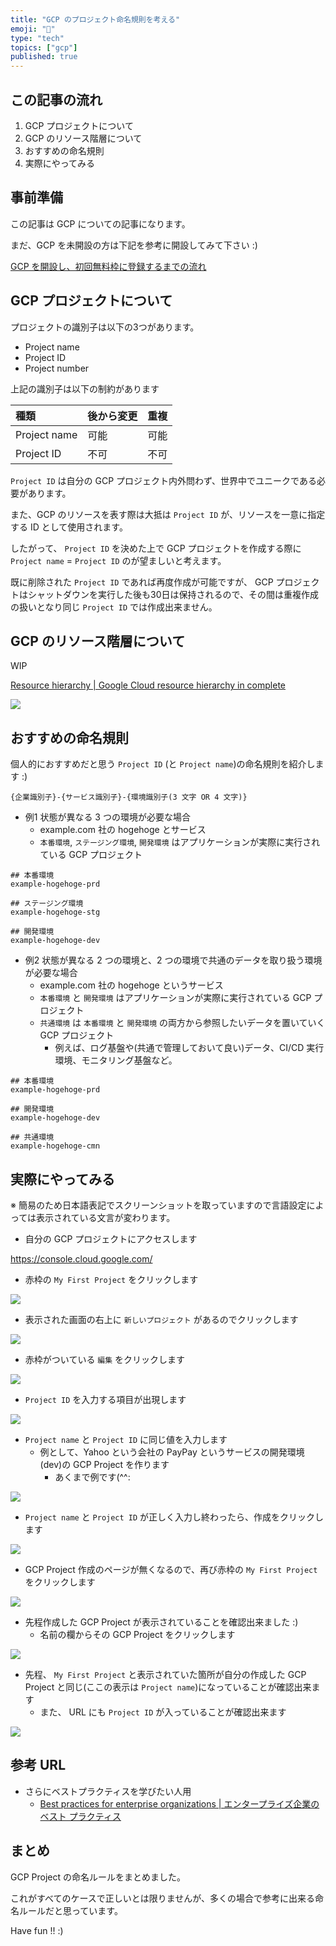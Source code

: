 ```yaml
---
title: "GCP のプロジェクト命名規則を考える"
emoji: "🔰"
type: "tech"
topics: ["gcp"]
published: true
---
```


## この記事の流れ

1. GCP プロジェクトについて
1. GCP のリソース階層について
1. おすすめの命名規則
1. 実際にやってみる

## 事前準備

この記事は GCP についての記事になります。

まだ、GCP を未開設の方は下記を参考に開設してみて下さい :)

[GCP を開設し、初回無料枠に登録するまでの流れ](https://zenn.dev/iganari/articles/000-gcp-free-tier)

## GCP プロジェクトについて

プロジェクトの識別子は以下の3つがあります。

+ Project name
+ Project ID
+ Project number

上記の識別子は以下の制約があります

種類 | 後から変更 | 重複
:--- | :--- | :---
Project name | 可能 | 可能
Project ID | 不可 | 不可

`Project ID` は自分の GCP プロジェクト内外問わず、世界中でユニークである必要があります。

また、GCP のリソースを表す際は大抵は `Project ID` が、リソースを一意に指定する ID として使用されます。

したがって、 `Project ID` を決めた上で GCP プロジェクトを作成する際に `Project name` = `Project ID` のが望ましいと考えます。

既に削除された `Project ID` であれば再度作成が可能ですが、 GCP プロジェクトはシャットダウンを実行した後も30日は保持されるので、その間は重複作成の扱いとなり同じ `Project ID` では作成出来ません。

## GCP のリソース階層について

WIP

[Resource hierarchy | Google Cloud resource hierarchy in complete](https://cloud.google.com/resource-manager/docs/cloud-platform-resource-hierarchy)

![](https://cloud.google.com/resource-manager/img/cloud-folders-hierarchy.png)

## おすすめの命名規則

個人的におすすめだと思う `Project ID` (と `Project name`)の命名規則を紹介します :)

```
{企業識別子}-{サービス識別子}-{環境識別子(3 文字 OR 4 文字)}
```

+ 例1 状態が異なる 3 つの環境が必要な場合
    + example.com 社の hogehoge とサービス
    + `本番環境`, `ステージング環境`, `開発環境` はアプリケーションが実際に実行されている GCP プロジェクト

```
## 本番環境
example-hogehoge-prd

## ステージング環境
example-hogehoge-stg

## 開発環境
example-hogehoge-dev
```

+ 例2 状態が異なる 2 つの環境と、2 つの環境で共通のデータを取り扱う環境が必要な場合
    + example.com 社の hogehoge というサービス
    + `本番環境` と `開発環境` はアプリケーションが実際に実行されている GCP プロジェクト
    + `共通環境` は `本番環境` と `開発環境` の両方から参照したいデータを置いていく GCP プロジェクト
        + 例えば、ログ基盤や(共通で管理しておいて良い)データ、CI/CD 実行環境、モニタリング基盤など。

```
## 本番環境
example-hogehoge-prd

## 開発環境
example-hogehoge-dev

## 共通環境
example-hogehoge-cmn
```

## 実際にやってみる

※ 簡易のため日本語表記でスクリーンショットを取っていますので言語設定によっては表示されている文言が変わります。

+ 自分の GCP プロジェクトにアクセスします

https://console.cloud.google.com/

+ 赤枠の `My First Project` をクリックします

![](https://raw.githubusercontent.com/iganari/zenn-public/main/articles/images/001-gcp-project-name-rules/01.png)

+ 表示された画面の右上に `新しいプロジェクト` があるのでクリックします

![](https://raw.githubusercontent.com/iganari/zenn-public/main/articles/images/001-gcp-project-name-rules/02.png)

+ 赤枠がついている `編集` をクリックします

![](https://raw.githubusercontent.com/iganari/zenn-public/main/articles/images/001-gcp-project-name-rules/03.png)

+ `Project ID` を入力する項目が出現します

![](https://raw.githubusercontent.com/iganari/zenn-public/main/articles/images/001-gcp-project-name-rules/04.png)

+ `Project name` と `Project ID` に同じ値を入力します
  + 例として、Yahoo という会社の PayPay というサービスの開発環境(dev)の GCP Project を作ります
    + あくまで例です(^^:
    
![](https://raw.githubusercontent.com/iganari/zenn-public/main/articles/images/001-gcp-project-name-rules/05-1.png)

+ `Project name` と `Project ID` が正しく入力し終わったら、作成をクリックします

![](https://raw.githubusercontent.com/iganari/zenn-public/main/articles/images/001-gcp-project-name-rules/05-2.png)

+ GCP Project 作成のページが無くなるので、再び赤枠の `My First Project` をクリックします

![](https://raw.githubusercontent.com/iganari/zenn-public/main/articles/images/001-gcp-project-name-rules/06.png)

+ 先程作成した GCP Project が表示されていることを確認出来ました :)
  + 名前の欄からその GCP Project をクリックします

![](https://raw.githubusercontent.com/iganari/zenn-public/main/articles/images/001-gcp-project-name-rules/07.png)

+ 先程、 `My First Project` と表示されていた箇所が自分の作成した GCP Project と同じ(ここの表示は `Project name`)になっていることが確認出来ます
  + また、 URL にも `Project ID` が入っていることが確認出来ます

![](https://raw.githubusercontent.com/iganari/zenn-public/main/articles/images/001-gcp-project-name-rules/08.png)

## 参考 URL

+ さらにベストプラクティスを学びたい人用
  + [Best practices for enterprise organizations | エンタープライズ企業のベスト プラクティス](https://cloud.google.com/docs/enterprise/best-practices-for-enterprise-organizations?hl=en)

## まとめ

GCP Project の命名ルールをまとめました。

これがすべてのケースで正しいとは限りませんが、多くの場合で参考に出来る命名ルールだと思っています。

Have fun !! :)

